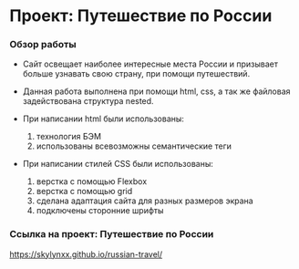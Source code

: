 # Проект: Путешествие по России

### Обзор работы

* Сайт освещает наиболее интересные места России и призывает больше узнавать свою страну, при помощи путешествий.

* Данная работа выполнена при помощи html, css, а так же файловая задействована структура nested.

* При написании html были использованы:

  1. технология БЭМ
  2. использованы всевозможны семантические теги

* При написании стилей CSS были использованы:

  1. верстка с помощью Flexbox
  2. верстка с помощью grid
  3. сделана адаптация сайта для разных размеров экрана 
  4. подключены сторонние шрифты

### Ссылка на проект: Путешествие по России
https://skylynxx.github.io/russian-travel/